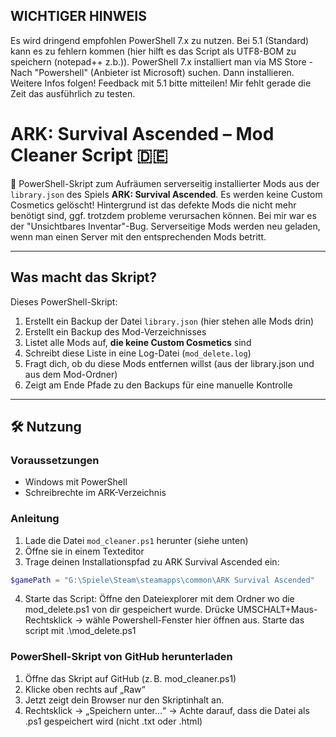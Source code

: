 ## WICHTIGER HINWEIS
Es wird dringend empfohlen PowerShell 7.x zu nutzen. Bei 5.1 (Standard) kann es zu fehlern kommen (hier hilft es das Script als UTF8-BOM zu speichern (notepad++ z.b.)). PowerShell 7.x installiert man via MS Store - Nach "Powershell" (Anbieter ist Microsoft) suchen.  Dann installieren. Weitere Infos folgen! Feedback mit 5.1 bitte mitteilen! Mir fehlt gerade die Zeit das ausführlich zu testen. 

# ARK: Survival Ascended – Mod Cleaner Script 🇩🇪 

🧹 PowerShell-Skript zum Aufräumen serverseitig installierter Mods aus der `library.json` des Spiels **ARK: Survival Ascended**. Es werden keine Custom Cosmetics gelöscht! Hintergrund ist das defekte Mods die nicht mehr benötigt sind, ggf. trotzdem probleme verursachen können. Bei mir war es der "Unsichtbares Inventar"-Bug. Serverseitige Mods werden neu geladen, wenn man einen Server mit den entsprechenden Mods betritt. 

---

## Was macht das Skript?

Dieses PowerShell-Skript:

1. Erstellt ein Backup der Datei `library.json` (hier stehen alle Mods drin)
2. Erstellt ein Backup des Mod-Verzeichnisses
3. Listet alle Mods auf, **die keine Custom Cosmetics** sind
4. Schreibt diese Liste in eine Log-Datei (`mod_delete.log`)
5. Fragt dich, ob du diese Mods entfernen willst (aus der library.json und aus dem Mod-Ordner)
6. Zeigt am Ende Pfade zu den Backups für eine manuelle Kontrolle

---

## 🛠️ Nutzung

### Voraussetzungen

- Windows mit PowerShell
- Schreibrechte im ARK-Verzeichnis

### Anleitung

1. Lade die Datei `mod_cleaner.ps1` herunter (siehe unten)
2. Öffne sie in einem Texteditor
3. Trage deinen Installationspfad zu ARK Survival Ascended ein:

```powershell
$gamePath = "G:\Spiele\Steam\steamapps\common\ARK Survival Ascended"
```
4. Starte das Script: Öffne den Dateiexplorer mit dem Ordner wo die mod_delete.ps1 von dir gespeichert wurde. Drücke UMSCHALT+Maus-Rechtsklick -> wähle Powershell-Fenster hier öffnen aus. Starte das script mit .\mod_delete.ps1


### PowerShell-Skript von GitHub herunterladen
1. Öffne das Skript auf GitHub (z. B. mod_cleaner.ps1)
2. Klicke oben rechts auf „Raw“
3. Jetzt zeigt dein Browser nur den Skriptinhalt an.
4. Rechtsklick → „Speichern unter…“
→ Achte darauf, dass die Datei als .ps1 gespeichert wird (nicht .txt oder .html)
